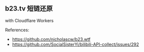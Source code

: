 ## b23.tv 短链还原

with Cloudflare Workers

References:

- <https://github.com/nicholascw/b23.wtf>
- <https://github.com/SocialSisterYi/bilibili-API-collect/issues/292>
